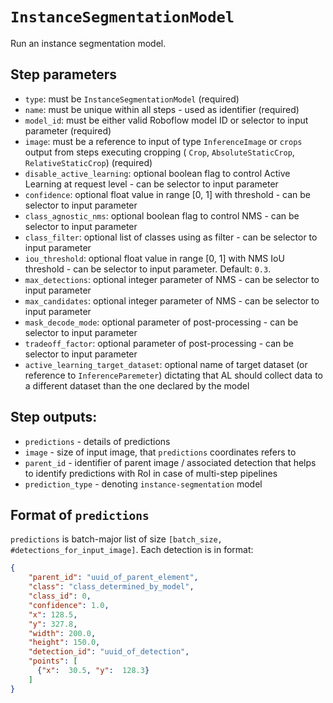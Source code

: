 # `InstanceSegmentationModel`

Run an instance segmentation model.

## Step parameters
* `type`: must be `InstanceSegmentationModel` (required)
* `name`: must be unique within all steps - used as identifier (required)
* `model_id`: must be either valid Roboflow model ID or selector to  input parameter (required)
* `image`: must be a reference to input of type `InferenceImage` or `crops` output from steps executing cropping (
`Crop`, `AbsoluteStaticCrop`, `RelativeStaticCrop`) (required)
* `disable_active_learning`: optional boolean flag to control Active Learning at request level - can be selector to 
input parameter 
* `confidence`: optional float value in range [0, 1] with threshold - can be selector to 
input parameter 
* `class_agnostic_nms`: optional boolean flag to control NMS - can be selector to 
input parameter 
* `class_filter`: optional list of classes using as filter - can be selector to 
input parameter 
* `iou_threshold`: optional float value in range [0, 1] with NMS IoU threshold - can be selector to 
input parameter. Default: `0.3`.
* `max_detections`: optional integer parameter of NMS - can be selector to input parameter 
* `max_candidates`: optional integer parameter of NMS - can be selector to input parameter 
* `mask_decode_mode`: optional parameter of post-processing - can be selector to input parameter 
* `tradeoff_factor`: optional parameter of post-processing - can be selector to 
input parameter 
* `active_learning_target_dataset`: optional name of target dataset (or reference to `InferenceParemeter`) 
dictating that AL should collect data to a different dataset than the one declared by the model

## Step outputs:
* `predictions` - details of predictions
* `image` - size of input image, that `predictions` coordinates refers to 
* `parent_id` - identifier of parent image / associated detection that helps to identify predictions with RoI in case
of multi-step pipelines
* `prediction_type` - denoting `instance-segmentation` model

## Format of `predictions`
`predictions` is batch-major list of size `[batch_size, #detections_for_input_image]`.
Each detection is in format:
```json
{
    "parent_id": "uuid_of_parent_element",
    "class": "class_determined_by_model",
    "class_id": 0,
    "confidence": 1.0,
    "x": 128.5,
    "y": 327.8,
    "width": 200.0,
    "height": 150.0,
    "detection_id": "uuid_of_detection",
    "points": [
      {"x":  30.5, "y":  128.3}
    ]
}
```